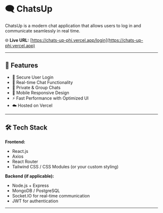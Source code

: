 # 🗨️ ChatsUp

ChatsUp is a modern chat application that allows users to log in and communicate seamlessly in real time.

🌐 **Live URL:** [https://chats-up-phi.vercel.app/login](https://chats-up-phi.vercel.app)

---

## 🚀 Features
- 🔐 Secure User Login
- 💬 Real-time Chat Functionality
- 👥 Private & Group Chats
- 📱 Mobile Responsive Design
- ⚡ Fast Performance with Optimized UI
- ☁️ Hosted on Vercel

---

## 🛠️ Tech Stack

**Frontend:**
- React.js
- Axios
- React Router
- Tailwind CSS / CSS Modules (or your custom styling)

**Backend (if applicable):**
- Node.js + Express
- MongoDB / PostgreSQL
- Socket.IO for real-time communication
- JWT for authentication

---



